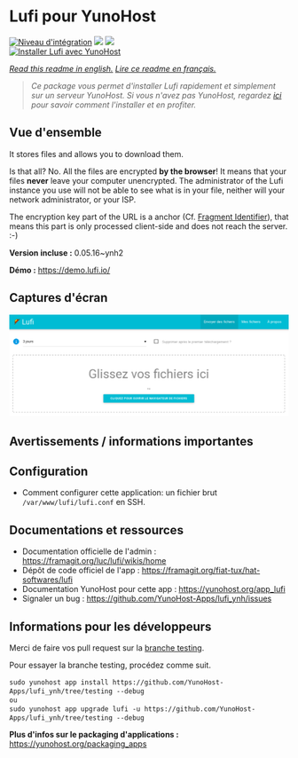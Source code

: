 # Lufi pour YunoHost

[![Niveau d'intégration](https://dash.yunohost.org/integration/lufi.svg)](https://dash.yunohost.org/appci/app/lufi) ![](https://ci-apps.yunohost.org/ci/badges/lufi.status.svg) ![](https://ci-apps.yunohost.org/ci/badges/lufi.maintain.svg)  
[![Installer Lufi avec YunoHost](https://install-app.yunohost.org/install-with-yunohost.svg)](https://install-app.yunohost.org/?app=lufi)

*[Read this readme in english.](./README.md)*
*[Lire ce readme en français.](./README_fr.md)*

> *Ce package vous permet d'installer Lufi rapidement et simplement sur un serveur YunoHost.
Si vous n'avez pas YunoHost, regardez [ici](https://yunohost.org/#/install) pour savoir comment l'installer et en profiter.*

## Vue d'ensemble

It stores files and allows you to download them.

Is that all? No. All the files are encrypted **by the browser**! It means that your files **never** leave your computer unencrypted.
The administrator of the Lufi instance you use will not be able to see what is in your file, neither will your network administrator, or your ISP.

The encryption key part of the URL is a anchor (Cf. [Fragment Identifier](https://en.wikipedia.org/wiki/Fragment_identifier)), that means this part is only processed client-side and does not reach the server. :-)


**Version incluse :** 0.05.16~ynh2

**Démo :** https://demo.lufi.io/

## Captures d'écran

![](./doc/screenshots/screenshot_lufi_1.png)

## Avertissements / informations importantes

## Configuration

* Comment configurer cette application: un fichier brut `/var/www/lufi/lufi.conf` en SSH.

## Documentations et ressources

* Documentation officielle de l'admin : https://framagit.org/luc/lufi/wikis/home
* Dépôt de code officiel de l'app : https://framagit.org/fiat-tux/hat-softwares/lufi
* Documentation YunoHost pour cette app : https://yunohost.org/app_lufi
* Signaler un bug : https://github.com/YunoHost-Apps/lufi_ynh/issues

## Informations pour les développeurs

Merci de faire vos pull request sur la [branche testing](https://github.com/YunoHost-Apps/lufi_ynh/tree/testing).

Pour essayer la branche testing, procédez comme suit.
```
sudo yunohost app install https://github.com/YunoHost-Apps/lufi_ynh/tree/testing --debug
ou
sudo yunohost app upgrade lufi -u https://github.com/YunoHost-Apps/lufi_ynh/tree/testing --debug
```

**Plus d'infos sur le packaging d'applications :** https://yunohost.org/packaging_apps